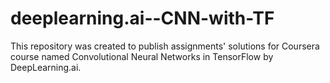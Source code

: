 # deeplearning.ai--CNN-with-TF
This repository was created to publish assignments' solutions for Coursera course named  Convolutional Neural Networks in TensorFlow by DeepLearning.ai.
